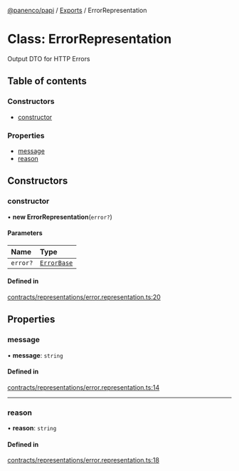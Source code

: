 [@panenco/papi](../README.md) / [Exports](../modules.md) / ErrorRepresentation

# Class: ErrorRepresentation

Output DTO for HTTP Errors

## Table of contents

### Constructors

- [constructor](ErrorRepresentation.md#constructor)

### Properties

- [message](ErrorRepresentation.md#message)
- [reason](ErrorRepresentation.md#reason)

## Constructors

### constructor

• **new ErrorRepresentation**(`error?`)

#### Parameters

| Name | Type |
| :------ | :------ |
| `error?` | [`ErrorBase`](ErrorBase.md) |

#### Defined in

[contracts/representations/error.representation.ts:20](https://github.com/Panenco/papi/blob/3e3ece6/src/contracts/representations/error.representation.ts#L20)

## Properties

### message

• **message**: `string`

#### Defined in

[contracts/representations/error.representation.ts:14](https://github.com/Panenco/papi/blob/3e3ece6/src/contracts/representations/error.representation.ts#L14)

___

### reason

• **reason**: `string`

#### Defined in

[contracts/representations/error.representation.ts:18](https://github.com/Panenco/papi/blob/3e3ece6/src/contracts/representations/error.representation.ts#L18)
